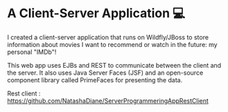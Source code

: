 # A Client-Server Application 💻

I created a client-server application that runs on Wildfly/JBoss to store information about movies I want to recommend or watch in the future: my personal "IMDb"!

This web app uses EJBs and REST to communicate between the client and the server. It also uses Java Server Faces (JSF) and an open-source component library called PrimeFaces for presenting the data.

Rest client : https://github.com/NatashaDiane/ServerProgrammeringAppRestClient

